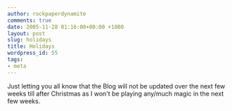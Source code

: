 ```yaml
---
author: rockpaperdynamite
comments: true
date: 2005-11-28 01:16:00+00:00 +1000
layout: post
slug: holidays
title: Holidays
wordpress_id: 55
tags:
- meta
---
```


Just letting you all know that the Blog will not be updated over the next few weeks till after Christmas as I won't be playing any/much magic in the next few weeks.
